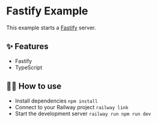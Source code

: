 # Fastify Example

This example starts a [Fastify](https://www.fastify.io/) server.

## ✨ Features

- Fastify
- TypeScript

## 💁‍♀️ How to use

- Install dependencies `npm install`
- Connect to your Railway project `railway link`
- Start the development server `railway run npm run dev`
